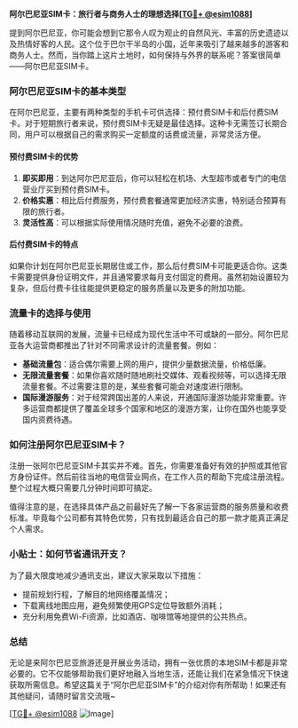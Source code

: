 **阿尔巴尼亚SIM卡：旅行者与商务人士的理想选择[[TG💪+ @esim1088](https://t.me/s/esim1088)]**

提到阿尔巴尼亚，你可能会想到它那令人叹为观止的自然风光、丰富的历史遗迹以及热情好客的人民。这个位于巴尔干半岛的小国，近年来吸引了越来越多的游客和商务人士。然而，当你踏上这片土地时，如何保持与外界的联系呢？答案很简单——阿尔巴尼亚SIM卡。

### 阿尔巴尼亚SIM卡的基本类型

在阿尔巴尼亚，主要有两种类型的手机卡可供选择：预付费SIM卡和后付费SIM卡。对于短期旅行者来说，预付费SIM卡无疑是最佳选择。这种卡无需签订长期合同，用户可以根据自己的需求购买一定额度的话费或流量，非常灵活方便。

#### 预付费SIM卡的优势

1. **即买即用**：到达阿尔巴尼亚后，你可以轻松在机场、大型超市或者专门的电信营业厅买到预付费SIM卡。
2. **价格实惠**：相比后付费服务，预付费套餐通常更加经济实惠，特别适合预算有限的旅行者。
3. **灵活性高**：可以根据实际使用情况随时充值，避免不必要的浪费。

#### 后付费SIM卡的特点

如果你计划在阿尔巴尼亚长期居住或工作，那么后付费SIM卡可能更适合你。这类卡需要提供身份证明文件，并且通常要求每月支付固定的费用。虽然初始设置较为复杂，但后付费卡往往能提供更稳定的服务质量以及更多的附加功能。

### 流量卡的选择与使用

随着移动互联网的发展，流量卡已经成为现代生活中不可或缺的一部分。阿尔巴尼亚各大运营商都推出了针对不同需求设计的流量套餐。例如：

- **基础流量包**：适合偶尔需要上网的用户，提供少量数据流量，价格低廉。
- **无限流量套餐**：如果你喜欢随时随地刷社交媒体、观看视频等，可以选择无限流量套餐。不过需要注意的是，某些套餐可能会对速度进行限制。
- **国际漫游服务**：对于经常跨国出差的人来说，开通国际漫游功能非常重要。许多运营商都提供了覆盖全球多个国家和地区的漫游方案，让你在国外也能享受国内资费待遇。

### 如何注册阿尔巴尼亚SIM卡？

注册一张阿尔巴尼亚SIM卡其实并不难。首先，你需要准备好有效的护照或其他官方身份证件。然后前往当地的电信营业网点，在工作人员的帮助下完成注册流程。整个过程大概只需要几分钟时间即可搞定。

值得注意的是，在选择具体产品之前最好先了解一下各家运营商的服务质量和收费标准。毕竟每个公司都有其特色优势，只有找到最适合自己的那一款才能真正满足个人需求。

### 小贴士：如何节省通讯开支？

为了最大限度地减少通讯支出，建议大家采取以下措施：
- 提前规划行程，了解目的地网络覆盖情况；
- 下载离线地图应用，避免频繁使用GPS定位导致额外消耗；
- 充分利用免费Wi-Fi资源，比如酒店、咖啡馆等地提供的公共热点。

### 总结

无论是来阿尔巴尼亚旅游还是开展业务活动，拥有一张优质的本地SIM卡都是非常必要的。它不仅能够帮助我们更好地融入当地生活，还能让我们在紧急情况下快速获取所需信息。希望这篇关于“阿尔巴尼亚SIM卡”的介绍对你有所帮助！如果还有其他疑问，请随时留言交流哦~

[[TG💪+ @esim1088](https://t.me/s/esim1088) ![Image](https://i.postimg.cc/4NQfJmqS/Snipaste-2025-05-13-00-14-12.png)]